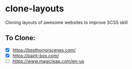 # clone-layouts

Cloning layouts of awesome websites to improve SCSS skill

## To Clone:

- [x] https://besthorrorscenes.com/
- [x] https://paint-box.com/
- [ ] https://www.magicleap.com/en-us
